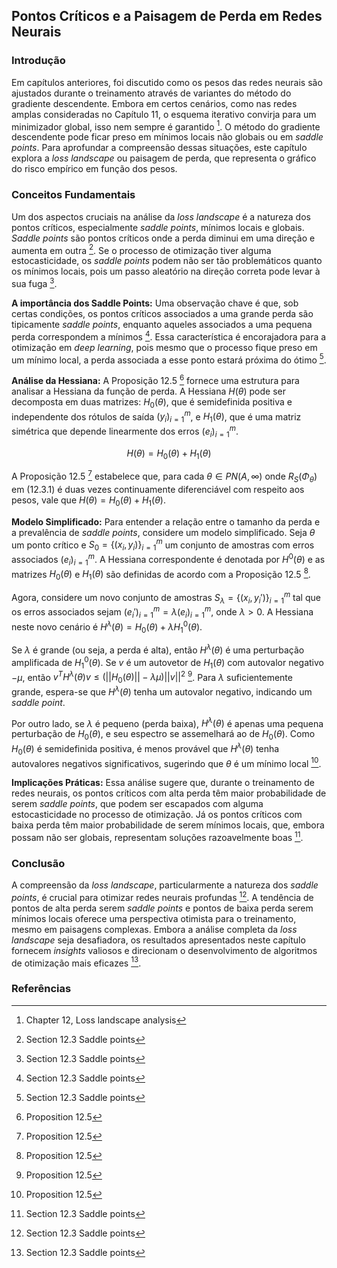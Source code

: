 ## Pontos Críticos e a Paisagem de Perda em Redes Neurais

### Introdução
Em capítulos anteriores, foi discutido como os pesos das redes neurais são ajustados durante o treinamento através de variantes do método do gradiente descendente. Embora em certos cenários, como nas redes amplas consideradas no Capítulo 11, o esquema iterativo convirja para um minimizador global, isso nem sempre é garantido [^1]. O método do gradiente descendente pode ficar preso em mínimos locais não globais ou em *saddle points*. Para aprofundar a compreensão dessas situações, este capítulo explora a *loss landscape* ou paisagem de perda, que representa o gráfico do risco empírico em função dos pesos.

### Conceitos Fundamentais
Um dos aspectos cruciais na análise da *loss landscape* é a natureza dos pontos críticos, especialmente *saddle points*, mínimos locais e globais. *Saddle points* são pontos críticos onde a perda diminui em uma direção e aumenta em outra [^6]. Se o processo de otimização tiver alguma estocasticidade, os *saddle points* podem não ser tão problemáticos quanto os mínimos locais, pois um passo aleatório na direção correta pode levar à sua fuga [^6].

**A importância dos Saddle Points:** Uma observação chave é que, sob certas condições, os pontos críticos associados a uma grande perda são tipicamente *saddle points*, enquanto aqueles associados a uma pequena perda correspondem a mínimos [^6]. Essa característica é encorajadora para a otimização em *deep learning*, pois mesmo que o processo fique preso em um mínimo local, a perda associada a esse ponto estará próxima do ótimo [^6].

**Análise da Hessiana:** A Proposição 12.5 [^7] fornece uma estrutura para analisar a Hessiana da função de perda. A Hessiana $H(\theta)$ pode ser decomposta em duas matrizes: $H_0(\theta)$, que é semidefinida positiva e independente dos rótulos de saída $(y_i)_{i=1}^m$, e $H_1(\theta)$, que é uma matriz simétrica que depende linearmente dos erros $(e_i)_{i=1}^m$.

$$H(\theta) = H_0(\theta) + H_1(\theta)$$

A Proposição 12.5 [^7] estabelece que, para cada $\theta \in PN(A, \infty)$ onde $R_S(\Phi_\theta)$ em (12.3.1) é duas vezes continuamente diferenciável com respeito aos pesos, vale que $H(\theta) = H_0(\theta) + H_1(\theta)$.

**Modelo Simplificado:** Para entender a relação entre o tamanho da perda e a prevalência de *saddle points*, considere um modelo simplificado. Seja $\theta$ um ponto crítico e $S_0 = \{(x_i, y_i)\}_{i=1}^m$ um conjunto de amostras com erros associados $(e_i)_{i=1}^m$. A Hessiana correspondente é denotada por $H^0(\theta)$ e as matrizes $H_0(\theta)$ e $H_1(\theta)$ são definidas de acordo com a Proposição 12.5 [^7].

Agora, considere um novo conjunto de amostras $S_\lambda = \{(x_i, y_i')\}_{i=1}^m$ tal que os erros associados sejam $(e_i')_{i=1}^m = \lambda (e_i)_{i=1}^m$, onde $\lambda > 0$. A Hessiana neste novo cenário é $H^\lambda(\theta) = H_0(\theta) + \lambda H_1^0(\theta)$.

Se $\lambda$ é grande (ou seja, a perda é alta), então $H^\lambda(\theta)$ é uma perturbação amplificada de $H_1^0(\theta)$. Se $v$ é um autovetor de $H_1(\theta)$ com autovalor negativo $-\mu$, então $v^T H^\lambda(\theta) v \leq (||H_0(\theta)|| - \lambda \mu) ||v||^2$ [^7]. Para $\lambda$ suficientemente grande, espera-se que $H^\lambda(\theta)$ tenha um autovalor negativo, indicando um *saddle point*.

Por outro lado, se $\lambda$ é pequeno (perda baixa), $H^\lambda(\theta)$ é apenas uma pequena perturbação de $H_0(\theta)$, e seu espectro se assemelhará ao de $H_0(\theta)$. Como $H_0(\theta)$ é semidefinida positiva, é menos provável que $H^\lambda(\theta)$ tenha autovalores negativos significativos, sugerindo que $\theta$ é um mínimo local [^7].

**Implicações Práticas:** Essa análise sugere que, durante o treinamento de redes neurais, os pontos críticos com alta perda têm maior probabilidade de serem *saddle points*, que podem ser escapados com alguma estocasticidade no processo de otimização. Já os pontos críticos com baixa perda têm maior probabilidade de serem mínimos locais, que, embora possam não ser globais, representam soluções razoavelmente boas [^6].

### Conclusão
A compreensão da *loss landscape*, particularmente a natureza dos *saddle points*, é crucial para otimizar redes neurais profundas [^6]. A tendência de pontos de alta perda serem *saddle points* e pontos de baixa perda serem mínimos locais oferece uma perspectiva otimista para o treinamento, mesmo em paisagens complexas. Embora a análise completa da *loss landscape* seja desafiadora, os resultados apresentados neste capítulo fornecem *insights* valiosos e direcionam o desenvolvimento de algoritmos de otimização mais eficazes [^6].

### Referências
[^1]: Chapter 12, Loss landscape analysis
[^6]: Section 12.3 Saddle points
[^7]: Proposition 12.5
<!-- END -->